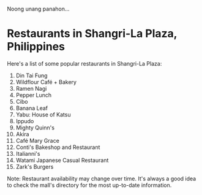 Noong unang panahon...

# Restaurants in Shangri-La Plaza, Philippines

Here's a list of some popular restaurants in Shangri-La Plaza:

1. Din Tai Fung
2. Wildflour Café + Bakery
3. Ramen Nagi
4. Pepper Lunch
5. Cibo
6. Banana Leaf
7. Yabu: House of Katsu
8. Ippudo
9. Mighty Quinn's
10. Akira
11. Café Mary Grace
12. Conti's Bakeshop and Restaurant
13. Italianni's
14. Watami Japanese Casual Restaurant
15. Zark's Burgers

Note: Restaurant availability may change over time. It's always a good idea to check the mall's directory for the most up-to-date information.

